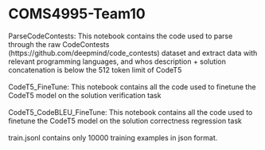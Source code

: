 <h1>COMS4995-Team10</h1>
ParseCodeContests: This notebook contains the code used to parse through the raw CodeContests (https://github.com/deepmind/code_contests) dataset and 
extract data with relevant programming languages, and whos description + solution concatenation is below the 512 token limit of CodeT5
<br /><br />
CodeT5_FineTune: This notebook contains all the code used to finetune the CodeT5 model on the solution verification task
<br /><br />
CodeT5_CodeBLEU_FineTune: This notebook contains all the code used to finetune the CodeT5 model on the solution correctness regression task
<br /><br />
train.jsonl contains only 10000 training examples in json format.
